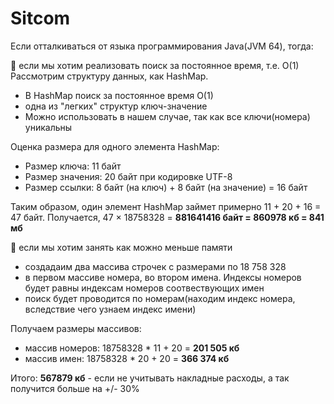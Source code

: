 # Sitcom

Если отталкиваться от языка программирования Java(JVM 64), тогда:

 если мы хотим реализовать поиск за постоянное время, т.е. O(1)
Рассмотрим структуру данных, как HashMap.
 * В HashMap поиск за постоянное время O(1)
 * одна из "легких" структур ключ-значение
 * Можно использовать в нашем случае, так как все ключи(номера) уникальны
   
Оценка размера для одного элемента HashMap:
- Размер ключа: 11 байт
- Размер значения: 20 байт при кодировке UTF-8
- Размер ссылки: 8 байт (на ключ) + 8 байт (на значение) = 16 байт

Таким образом, один элемент HashMap займет примерно 11 + 20 + 16 = 47 байт.
Получается, 47 × 18758328 = **881641416 байт = 860978 кб = 841 мб**

 если мы хотим занять как можно меньше памяти
 * создадаим два массива строчек с размерами по 18 758 328
 * в первом массиве номера, во втором имена. Индексы номеров будет равны индексам номеров соотвествующих имен
 * поиск будет проводится по номерам(находим индекс номера, вследствие чего узнаем индекс имени)


Получаем размеры массивов:
 - массив номеров: 18758328 * 11  + 20 = **201 505 кб**
 - массив имен: 18758328 * 20 + 20 = **366 374 кб**

Итого: **567879 кб** - если не учитывать накладные расходы, а так получится больше на +/- 30%




